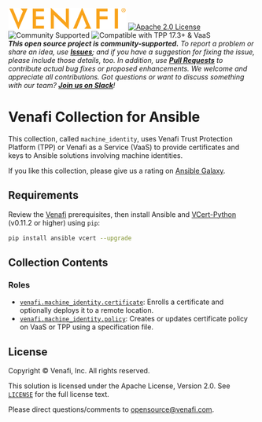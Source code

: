 ![Venafi](Venafi_logo.png)
[![Apache 2.0 License](https://img.shields.io/badge/License-Apache%202.0-blue.svg)](https://opensource.org/licenses/Apache-2.0)
![Community Supported](https://img.shields.io/badge/Support%20Level-Community-brightgreen)
![Compatible with TPP 17.3+ & VaaS](https://img.shields.io/badge/Compatibility-TPP%2017.3+%20%26%20VaaS-f9a90c)  
_**This open source project is community-supported.** To report a problem or share an idea, use
**[Issues](../../issues)**; and if you have a suggestion for fixing the issue, please include those details, too.
In addition, use **[Pull Requests](../../pulls)** to contribute actual bug fixes or proposed enhancements.
We welcome and appreciate all contributions. Got questions or want to discuss something with our team?
**[Join us on Slack](https://join.slack.com/t/venafi-integrations/shared_invite/zt-i8fwc379-kDJlmzU8OiIQOJFSwiA~dg)**!_

# Venafi Collection for Ansible

This collection, called `machine_identity`, uses Venafi Trust Protection Platform (TPP) or Venafi as a Service (VaaS)
to provide certificates and keys to Ansible solutions involving machine identities.

If you like this collection, please give us a rating on [Ansible Galaxy](https://galaxy.ansible.com/venafi/machine_identity).

## Requirements

Review the [Venafi](https://github.com/Venafi/vcert-python#prerequisites-for-using-with-trust-protection-platform)
prerequisites, then install Ansible and [VCert-Python](https://github.com/Venafi/vcert-python) (v0.11.2 or higher) using `pip`:
```sh
pip install ansible vcert --upgrade
```

## Collection Contents

### Roles

- [`venafi.machine_identity.certificate`](roles/certificate/README.md): Enrolls a certificate and optionally deploys it to a remote location.
- [`venafi.machine_identity.policy`](roles/policy/README.md): Creates or updates certificate policy on VaaS or TPP using a specification file.

## License

Copyright &copy; Venafi, Inc. All rights reserved.

This solution is licensed under the Apache License, Version 2.0. See [`LICENSE`](LICENSE) for the full license text.

Please direct questions/comments to opensource@venafi.com.
